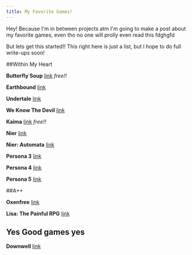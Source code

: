 ```yaml
---
title: My Favorite Games!
---
```


Hey! Because I'm in between projects atm I'm going to make a post about my favorite games, even tho no one will prolly even read this fdghgfd

But lets get this started!! This right here is just a list, but I hope to do full write-ups soon!

##Within My Heart

 **Butterfly Soup** [link](https://brianna-lei.itch.io/butterfly-soup) *free!!*

 **Earthbound** [link](https://www.wikiwand.com/en/EarthBound)

 **Undertale** [link](https://undertale.com/)

 **We Know The Devil** [link](http://store.steampowered.com/app/435300/We_Know_the_Devil/)

 **Kaima** [link](https://nomnomnami.itch.io/kaima) *free!!*

 **Nier** [link](https://www.wikiwand.com/en/Nier_(video_game))

 **Nier: Automata** [link](https://www.wikiwand.com/en/Nier:_Automata)

 **Persona 3** [link](https://www.wikiwand.com/en/Shin_Megami_Tensei:_Persona_3)

 **Persona 4** [link](https://www.wikiwand.com/en/Shin_Megami_Tensei:_Persona_4)

 **Persona 5** [link](https://www.wikiwand.com/en/Persona_5)

##A++

 **Oxenfree** [link](http://store.steampowered.com/app/388880/Oxenfree/)

 **Lisa: The Painful RPG** [link](http://www.lisatherpg.com/)


## Yes Good games yes

 **Downwell** [link](http://store.steampowered.com/app/360740/Downwell/)
